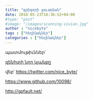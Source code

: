 ```yaml
---
title: "գրիգորի ջաւադեան"
date: 2018-05-23T16:36:52+04:00
#type: "post"
#image: "/images/scanning-vivian.jpg"
author : "nicebyte"
tags : ["հեղինակներ"]
categories : ["հեղինակներ"]
---
```


պատմութիւններ՝

[զենիտի նոր կյանքը](/posts/nicebyte/)

վեբ՝
https://twitter.com/nice_byte/

https://www.github.com/10098/

http://gpfault.net/

